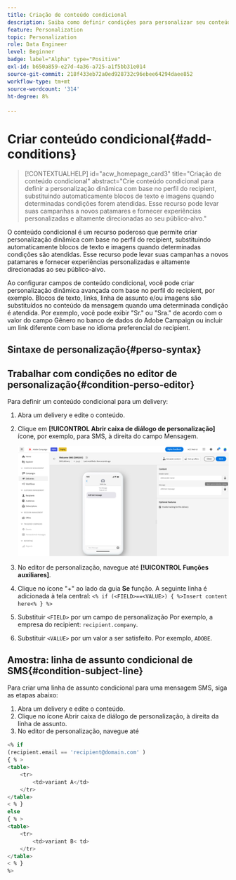```yaml
---
title: Criação de conteúdo condicional
description: Saiba como definir condições para personalizar seu conteúdo na interface do Adobe Campaign Web
feature: Personalization
topic: Personalization
role: Data Engineer
level: Beginner
badge: label="Alpha" type="Positive"
exl-id: b650a859-e27d-4a36-a725-a1f5bb31e014
source-git-commit: 218f433eb72a0ed928732c96ebee64294daee852
workflow-type: tm+mt
source-wordcount: '314'
ht-degree: 8%

---
```


# Criar conteúdo condicional{#add-conditions}

>[!CONTEXTUALHELP]
>id="acw_homepage_card3"
>title="Criação de conteúdo condicional"
>abstract="Crie conteúdo condicional para definir a personalização dinâmica com base no perfil do recipient, substituindo automaticamente blocos de texto e imagens quando determinadas condições forem atendidas. Esse recurso pode levar suas campanhas a novos patamares e fornecer experiências personalizadas e altamente direcionadas ao seu público-alvo."

O conteúdo condicional é um recurso poderoso que permite criar personalização dinâmica com base no perfil do recipient, substituindo automaticamente blocos de texto e imagens quando determinadas condições são atendidas. Esse recurso pode levar suas campanhas a novos patamares e fornecer experiências personalizadas e altamente direcionadas ao seu público-alvo.

Ao configurar campos de conteúdo condicional, você pode criar personalização dinâmica avançada com base no perfil do recipient, por exemplo. Blocos de texto, links, linha de assunto e/ou imagens são substituídos no conteúdo da mensagem quando uma determinada condição é atendida. Por exemplo, você pode exibir &quot;Sr.&quot; ou &quot;Sra.&quot; de acordo com o valor do campo Gênero no banco de dados do Adobe Campaign ou incluir um link diferente com base no idioma preferencial do recipient.

## Sintaxe de personalização{#perso-syntax}

## Trabalhar com condições no editor de personalização{#condition-perso-editor}

Para definir um conteúdo condicional para um delivery:

1. Abra um delivery e edite o conteúdo.
1. Clique em **[!UICONTROL Abrir caixa de diálogo de personalização]** ícone, por exemplo, para SMS, à direita do campo Mensagem.

   ![](assets/open-perso-editor-sms.png)

1. No editor de personalização, navegue até **[!UICONTROL Funções auxiliares]**.
1. Clique no ícone &quot;+&quot; ao lado da guia **Se** função. A seguinte linha é adicionada à tela central:
   `<% if (<FIELD>==<VALUE>) { %>Insert content here<% } %>`
1. Substituir `<FIELD>` por um campo de personalização Por exemplo, a empresa do recipient: `recipient.company`.
1. Substituir `<VALUE>` por um valor a ser satisfeito. Por exemplo, `ADOBE`.

## Amostra: linha de assunto condicional de SMS{#condition-subject-line}

Para criar uma linha de assunto condicional para uma mensagem SMS, siga as etapas abaixo:

1. Abra um delivery e edite o conteúdo.
1. Clique no ícone Abrir caixa de diálogo de personalização, à direita da linha de assunto.
1. No editor de personalização, navegue até


```sql
<% if 
(recipient.email == 'recipient@domain.com' ) 
{ % >
<table>
    <tr>
        <td>variant A</td>
    </tr>
</table>
< % } 
else 
{ % >
<table>
    <tr>
        <td>variant B< td>
    </tr>
</table>
< % } 
%>
```
